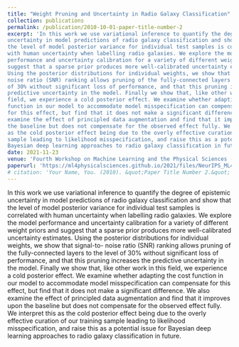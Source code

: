 ```yaml
---
title: "Weight Pruning and Uncertainty in Radio Galaxy Classification"
collection: publications
permalink: /publication/2010-10-01-paper-title-number-2
excerpt: 'In this work we use variational inference to quantify the degree of epistemic
uncertainty in model predictions of radio galaxy classification and show that
the level of model posterior variance for individual test samples is correlated
with human uncertainty when labelling radio galaxies. We explore the model
performance and uncertainty calibration for a variety of different weight priors and
suggest that a sparse prior produces more well-calibrated uncertainty estimates.
Using the posterior distributions for individual weights, we show that signal-to-
noise ratio (SNR) ranking allows pruning of the fully-connected layers to the level
of 30% without significant loss of performance, and that this pruning increases the
predictive uncertainty in the model. Finally we show that, like other work in this
field, we experience a cold posterior effect. We examine whether adapting the cost
function in our model to accommodate model misspecification can compensate
for this effect, but find that it does not make a significant difference. We also
examine the effect of principled data augmentation and find that it improves upon
the baseline but does not compensate for the observed effect fully. We interpret this
as the cold posterior effect being due to the overly effective curation of our training
sample leading to likelihood misspecification, and raise this as a potential issue for
Bayesian deep learning approaches to radio galaxy classification in future.'
date: 2021-11-23
venue: 'Fourth Workshop on Machine Learning and the Physical Sciences (NeurIPS 2021)'
paperurl: 'https://ml4physicalsciences.github.io/2021/files/NeurIPS_ML4PS_2021_67.pdf'
# citation: 'Your Name, You. (2010). &quot;Paper Title Number 2.&quot; <i>Journal 1</i>. 1(2).'
---
```

In this work we use variational inference to quantify the degree of epistemic
uncertainty in model predictions of radio galaxy classification and show that
the level of model posterior variance for individual test samples is correlated
with human uncertainty when labelling radio galaxies. We explore the model
performance and uncertainty calibration for a variety of different weight priors and
suggest that a sparse prior produces more well-calibrated uncertainty estimates.
Using the posterior distributions for individual weights, we show that signal-to-
noise ratio (SNR) ranking allows pruning of the fully-connected layers to the level
of 30% without significant loss of performance, and that this pruning increases the
predictive uncertainty in the model. Finally we show that, like other work in this
field, we experience a cold posterior effect. We examine whether adapting the cost
function in our model to accommodate model misspecification can compensate
for this effect, but find that it does not make a significant difference. We also
examine the effect of principled data augmentation and find that it improves upon
the baseline but does not compensate for the observed effect fully. We interpret this
as the cold posterior effect being due to the overly effective curation of our training
sample leading to likelihood misspecification, and raise this as a potential issue for
Bayesian deep learning approaches to radio galaxy classification in future.

<!-- [Download paper here](http://academicpages.github.io/files/paper2.pdf)

Recommended citation: Your Name, You. (2010). "Paper Title Number 2." <i>Journal 1</i>. 1(2). -->